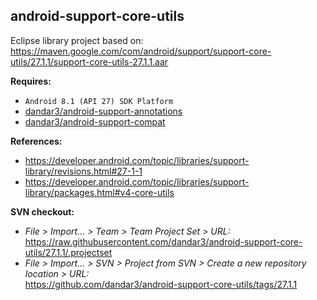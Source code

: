 ## android-support-core-utils

Eclipse library project based on:<br/>
https://maven.google.com/com/android/support/support-core-utils/27.1.1/support-core-utils-27.1.1.aar

**Requires:**
- `Android 8.1 (API 27) SDK Platform`
- [dandar3/android-support-annotations](https://github.com/dandar3/android-support-annotations/tree/27.1.1)
- [dandar3/android-support-compat](https://github.com/dandar3/android-support-compat/tree/27.1.1)

**References:**
- https://developer.android.com/topic/libraries/support-library/revisions.html#27-1-1
- https://developer.android.com/topic/libraries/support-library/packages.html#v4-core-utils

**SVN checkout:**
- _File > Import... > Team > Team Project Set > URL:_<br/>
  https://raw.githubusercontent.com/dandar3/android-support-core-utils/27.1.1/.projectset
- _File > Import... > SVN > Project from SVN > Create a new repository location > URL:_<br/> 
  https://github.com/dandar3/android-support-core-utils/tags/27.1.1